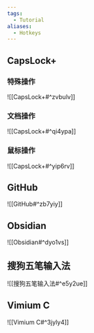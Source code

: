 ```yaml
---
tags:
  - Tutorial
aliases:
  - Hotkeys
---
```

## CapsLock+
### 特殊操作
![[CapsLock+#^zvbulv]]
### 文档操作
![[CapsLock+#^qi4ypa]]
### 鼠标操作
![[CapsLock+#^yip6rv]]
## GitHub
![[GitHub#^zb7yiy]]
## Obsidian
![[Obsidian#^dyo1vs]]
## 搜狗五笔输入法
![[搜狗五笔输入法#^e5y2ue]]
## Vimium C
![[Vimium C#^3jyly4]]